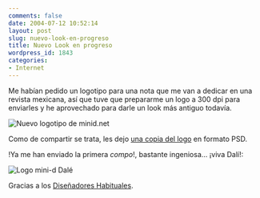 ```yaml
---
comments: false
date: 2004-07-12 10:52:14
layout: post
slug: nuevo-look-en-progreso
title: Nuevo Look en progreso
wordpress_id: 1843
categories:
- Internet
---
```


Me habían pedido un logotipo para una nota que me van a dedicar en una revista mexicana, así que tuve que prepararme un logo a 300 dpi para enviarles y he aprovechado para darle un look más antiguo todavía.





![Nuevo logotipo de minid.net](http://www.minid.net/images/logo-minid.png)





Como de compartir se trata, les dejo [una copia del logo](http://www.freewebs.com/minidix/new-minid-logo.zip) en formato PSD.





!Ya me han enviado la primera _compo_!, bastante ingeniosa… ¡viva Dalí!:





![Logo mini-d Dalé](http://www.minid.net/images/logo-minid-dali.png)





Gracias a los [Diseñadores Habituales](http://www.habituales.com/).




 
